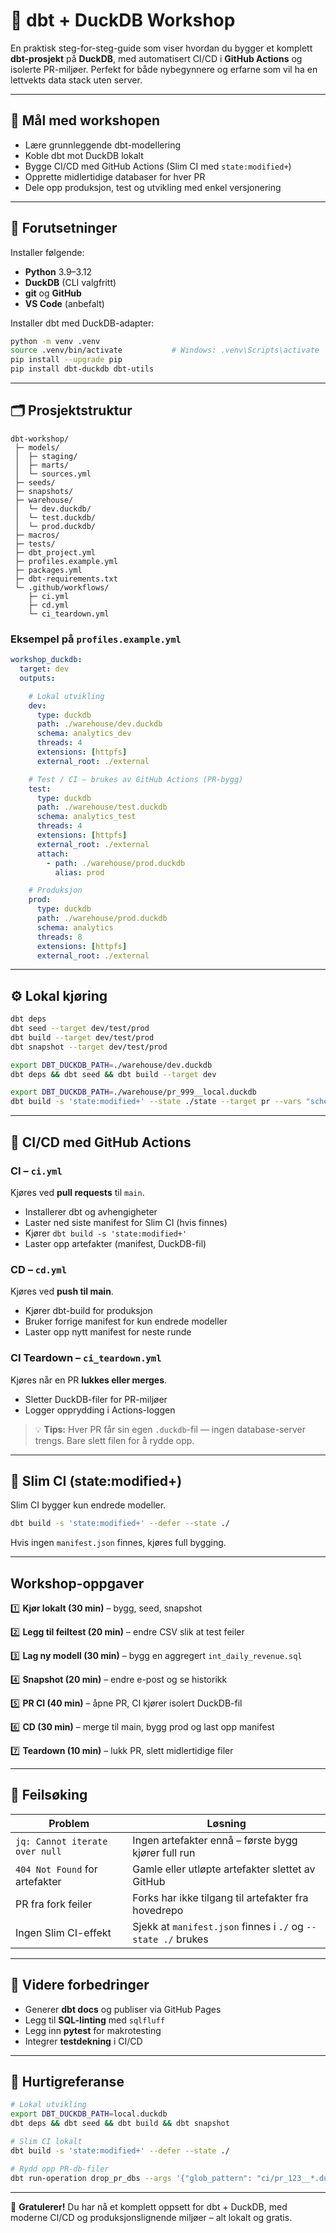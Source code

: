 # 🦆 dbt + DuckDB Workshop 

En praktisk steg-for-steg-guide som viser hvordan du bygger et komplett **dbt-prosjekt** på **DuckDB**, med automatisert CI/CD i **GitHub Actions** og isolerte PR-miljøer. Perfekt for både nybegynnere og erfarne som vil ha en lettvekts data stack uten server.

---

## 🚀 Mål med workshopen

- Lære grunnleggende dbt-modellering
- Koble dbt mot DuckDB lokalt
- Bygge CI/CD med GitHub Actions (Slim CI med `state:modified+`)
- Opprette midlertidige databaser for hver PR
- Dele opp produksjon, test og utvikling med enkel versjonering

---

## 🧩 Forutsetninger

Installer følgende:

- **Python** 3.9–3.12
- **DuckDB** (CLI valgfritt)
- **git** og **GitHub**
- **VS Code** (anbefalt)

Installer dbt med DuckDB-adapter:

```bash
python -m venv .venv
source .venv/bin/activate           # Windows: .venv\Scripts\activate
pip install --upgrade pip
pip install dbt-duckdb dbt-utils
```

---

## 🗂️ Prosjektstruktur

```text
dbt-workshop/
 ├─ models/
 │  ├─ staging/
 │  ├─ marts/
 │  └─ sources.yml
 ├─ seeds/
 ├─ snapshots/
 ├─ warehouse/
 │  └─ dev.duckdb/
 │  └─ test.duckdb/
 │  └─ prod.duckdb/
 ├─ macros/
 ├─ tests/
 ├─ dbt_project.yml
 ├─ profiles.example.yml
 ├─ packages.yml
 ├─ dbt-requirements.txt
 └─ .github/workflows/
    ├─ ci.yml
    ├─ cd.yml
    └─ ci_teardown.yml
```

### Eksempel på `profiles.example.yml`

```yaml
workshop_duckdb:
  target: dev
  outputs:

    # Lokal utvikling 
    dev:
      type: duckdb
      path: ./warehouse/dev.duckdb
      schema: analytics_dev
      threads: 4
      extensions: [httpfs]
      external_root: ./external

    # Test / CI — brukes av GitHub Actions (PR-bygg)
    test:
      type: duckdb
      path: ./warehouse/test.duckdb      
      schema: analytics_test
      threads: 4
      extensions: [httpfs]
      external_root: ./external
      attach:
        - path: ./warehouse/prod.duckdb   
          alias: prod

    # Produksjon 
    prod:
      type: duckdb
      path: ./warehouse/prod.duckdb
      schema: analytics
      threads: 8
      extensions: [httpfs]
      external_root: ./external

```

---

## ⚙️ Lokal kjøring

```bash
dbt deps 
dbt seed --target dev/test/prod
dbt build --target dev/test/prod
dbt snapshot --target dev/test/prod

export DBT_DUCKDB_PATH=./warehouse/dev.duckdb
dbt deps && dbt seed && dbt build --target dev

export DBT_DUCKDB_PATH=./warehouse/pr_999__local.duckdb
dbt build -s 'state:modified+' --state ./state --target pr --vars "schema_id: pr_999__local"
```

---

## 🔁 CI/CD med GitHub Actions

### CI – `ci.yml`
Kjøres ved **pull requests** til `main`.

- Installerer dbt og avhengigheter
- Laster ned siste manifest for Slim CI (hvis finnes)
- Kjører `dbt build -s 'state:modified+'`
- Laster opp artefakter (manifest, DuckDB-fil)

### CD – `cd.yml`
Kjøres ved **push til main**.

- Kjører dbt-build for produksjon
- Bruker forrige manifest for kun endrede modeller
- Laster opp nytt manifest for neste runde

### CI Teardown – `ci_teardown.yml`
Kjøres når en PR **lukkes eller merges**.

- Sletter DuckDB-filer for PR-miljøer
- Logger opprydding i Actions-loggen

> 💡 **Tips:** Hver PR får sin egen `.duckdb`-fil — ingen database-server trengs. Bare slett filen for å rydde opp.

---

## 🧠 Slim CI (state:modified+)

Slim CI bygger kun endrede modeller.

```bash
dbt build -s 'state:modified+' --defer --state ./
```

Hvis ingen `manifest.json` finnes, kjøres full bygging.

---


## Workshop-oppgaver

1️⃣ **Kjør lokalt (30 min)** – bygg, seed, snapshot

2️⃣ **Legg til feiltest (20 min)** – endre CSV slik at test feiler

3️⃣ **Lag ny modell (30 min)** – bygg en aggregert `int_daily_revenue.sql`

4️⃣ **Snapshot (20 min)** – endre e-post og se historikk

5️⃣ **PR CI (40 min)** – åpne PR, CI kjører isolert DuckDB-fil

6️⃣ **CD (30 min)** – merge til main, bygg prod og last opp manifest

7️⃣ **Teardown (10 min)** – lukk PR, slett midlertidige filer

---

## 🧹 Feilsøking

| Problem | Løsning |
|----------|----------|
| `jq: Cannot iterate over null` | Ingen artefakter ennå – første bygg kjører full run |
| `404 Not Found` for artefakter | Gamle eller utløpte artefakter slettet av GitHub |
| PR fra fork feiler | Forks har ikke tilgang til artefakter fra hovedrepo |
| Ingen Slim CI-effekt | Sjekk at `manifest.json` finnes i `./` og `--state ./` brukes |

---

## 🔧 Videre forbedringer

- Generer **dbt docs** og publiser via GitHub Pages
- Legg til **SQL-linting** med `sqlfluff`
- Legg inn **pytest** for makrotesting
- Integrer **testdekning** i CI/CD

---

## 🧾 Hurtigreferanse

```bash
# Lokal utvikling
export DBT_DUCKDB_PATH=local.duckdb
dbt deps && dbt seed && dbt build && dbt snapshot

# Slim CI lokalt
dbt build -s 'state:modified+' --defer --state ./

# Rydd opp PR-db-filer
dbt run-operation drop_pr_dbs --args '{"glob_pattern": "ci/pr_123__*.duckdb"}'
```

---

🎉 **Gratulerer!** Du har nå et komplett oppsett for dbt + DuckDB, med moderne CI/CD og produksjonslignende miljøer – alt lokalt og gratis.

